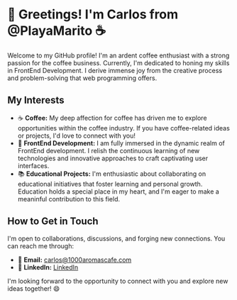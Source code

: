 # 👋 Greetings! I'm Carlos from @PlayaMarito ☕

Welcome to my GitHub profile! I'm an ardent coffee enthusiast with a strong passion for the coffee business. Currently, I'm dedicated to honing my skills in FrontEnd Development. I derive immense joy from the creative process and problem-solving that web programming offers.

## My Interests
- ☕ **Coffee:** My deep affection for coffee has driven me to explore opportunities within the coffee industry. If you have coffee-related ideas or projects, I'd love to connect with you!
- 🌱 **FrontEnd Development:** I am fully immersed in the dynamic realm of FrontEnd development. I relish the continuous learning of new technologies and innovative approaches to craft captivating user interfaces.
- 📚 **Educational Projects:** I'm enthusiastic about collaborating on educational initiatives that foster learning and personal growth. Education holds a special place in my heart, and I'm eager to make a meaninful contribution to this field.

## How to Get in Touch
I'm open to collaborations, discussions, and forging new connections. You can reach me through:

- 📧 **Email:** [carlos@1000aromascafe.com](mailto:carlos@1000aromascafe.com)
- 🔗 **LinkedIn:** [LinkedIn](https://www.linkedin.com/in/walterrojas)


I'm looking forward to the opportunity to connect with you and explore new ideas together! 😄


